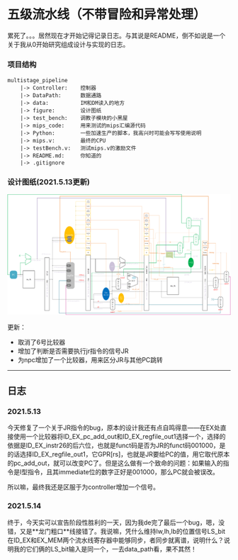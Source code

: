 # 五级流水线（不带冒险和异常处理）

累死了。。。居然现在才开始记得记录日志。与其说是README，倒不如说是一个关于我从0开始研究组成设计与实现的日志。

### 项目结构

```
multistage_pipeline
	|-> Controller:    控制器
	|-> DataPath:      数据通路
	|-> data:		   IM和DM读入的地方
	|-> figure:        设计图纸
	|-> test_bench:    调教子模块的小黑屋
	|-> mips_code:     用来测试的mips汇编源代码
	|-> Python:		   一些加速生产的脚本，我高兴时可能会写写使用说明
	|-> mips.v:        最终的CPU
	|-> testBench.v:   测试mips.v的激励文件
	|-> README.md:     你知道的
	|-> .gitignore
```

### 设计图纸(2021.5.13更新)

![五级流水线](./figure/五级流水线.png)



更新：

- 取消了6号比较器
- 增加了判断是否需要执行jr指令的信号JR
- 为npc增加了一个比较器，用来区分JR与其他PC跳转



---

## 日志

### 2021.5.13

今天修复了一个关于JR指令的bug，原本的设计我还有点自鸣得意——在EX处直接使用一个比较器将ID_EX_pc_add_out和ID_EX_regfile_out1选择一个，选择的依据是ID_EX_instr26的后六位，也就是funct码是否为JR的funct码001000，是的话选择ID_EX_regfile_out1，它GPR[rs]，也就是JR要给PC的值，用它取代原本的pc_add_out，就可以改变PC了。但是这么做有一个致命的问题：如果输入的指令是I型指令，且其immediate位的数字正好是001000，那么PC就会被误改。

所以嘛，最终我还是区服于为controller增加一个信号。


### 2021.5.14

终于，今天实可以宣告阶段性胜利的一天，因为我de完了最后一个bug，嗯，没错，又是\*\*龙门粗口\*\*线接错了。我说嘛，凭什么维持lw,lh,lb的位置信号LS_bit在ID_EX和EX_MEM两个流水线寄存器中能够同步，者同步就离谱，说明什么？说明我的它们俩的LS_bit输入是同一个，一去data_path看，果不其然！